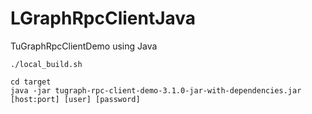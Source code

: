 # LGraphRpcClientJava

TuGraphRpcClientDemo using Java

```
./local_build.sh

cd target
java -jar tugraph-rpc-client-demo-3.1.0-jar-with-dependencies.jar [host:port] [user] [password]
```
